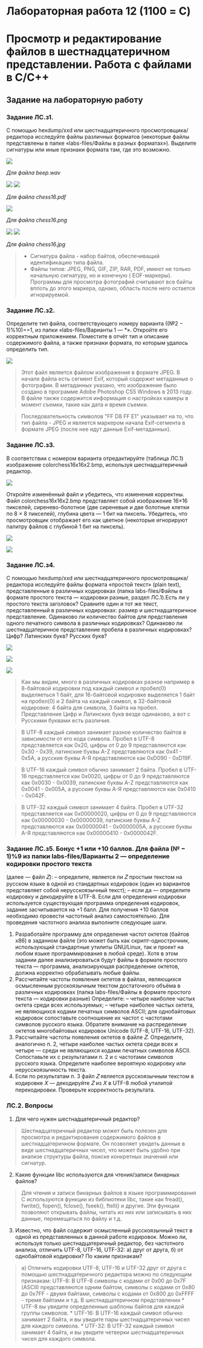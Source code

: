 # Лабораторная работа 12 (1100 = C)
# Просмотр и редактирование файлов в шестнадцатеричном представлении. Работа с файлами в C/C++

## Задание на лабораторную работу
### Задание ЛC.з1.
 С помощью hexdump/xxd или шестнадцатеричного просмотровщика/редактора исследуйте файлы различных форматов (некоторые файлы
представлены в папке «labs-files/Файлы в разных форматах»). Выделите сигнатуры
или иные признаки формата там, где это возможно.


![](pic/wav_b.png)

_Для файла beep.wav_

![](pic/pdf_b.png)
![](pic/pdf_e.png)

_Для файла chess16.pdf_


![](pic/png_full.png)

_Для файла chess16.png_


![](pic/jpg_b.png)
![](pic/jpg_e.png)

_Для файла chess16.jpg_

>   * Сигнатура файла - набор байтов, обеспечиващий идентификацию типа файла.
>   * Файлы типов: JPEG, PNG, GIF, ZIP, RAR, PDF, имеют не только начальную сигнатуру, но и конечную ( EOF-маркеры). Программы для просмотра фотографий считывают все байты вплоть до этого маркера, однако, область после него остается игнорируемой.

### Задание ЛC.з2.
 Определите тип файла, соответствующего номеру варианта
((№2 − 1)%10)==1, из папки «labs-files/Варианты 1 — *». Откройте его корректным
приложением. Поместите в отчёт тип и описание содержимого файла, а также
признаки формата, по которым удалось определить тип.

 ![](pic/task2.png)

> Этот файл является файлом изображения в формате JPEG. В начале файла есть сегмент Exif, который содержит метаданные о фотографии. В метаданных указано, что изображение было создано в программе Adobe Photoshop CS5 Windows в 2013 году. В файле также содержится информация о настройках камеры в момент съемки, такие как дата и время съемки.

> Последовательность символов "FF D8 FF E1" указывает на то, что тип файла - JPEG и является маркером начала Exif-сегмента в формате JPEG (после нее идут данные Exif-метаданных).
### Задание ЛC.з3. 
В соответствии с номером варианта отредактируйте (таблица ЛC.1) изображение colorchess16x16x2.bmp, используя шестнадцатеричный
редактор.

![](pic/image.png)


 Откройте изменённый файл и убедитесь, что изменения корректны.
Файл colorchess16x16x2.bmp представляет собой изображение 16×16 пикселей,
сиренево-болотное (две сиреневые и две болотные клетки по 8 × 8 пикселей),
глубина цвета — 1 бит на пиксель. Убедитесь, что просмотровщик отображает его
как цветное (некоторые игнорируют палитру файлов с глубиной 1 бит на пиксель).

![](pic/task3_1.png)

![](pic/task3_2.png)

### Задание ЛC.з4.
 С помощью hexdump/xxd или шестнадцатеричного просмотровщика/редактора исследуйте файлы формата «простой текст» (plain text),
представленные в различных кодировках (папка labs-files/Файлы в формате
простого текста — кодировки разные, раздел ЛC.1).Есть ли у простого текста заголовок?
Сравните один и тот же текст, представленный в различных кодировках: размер и шестнадцатеричное представление. Одинаково ли количество байтов для
представления одного печатного символа в различных кодировках? Одинаково
ли шестнадцатеричное представление пробела в различных кодировках? Цифр?
Латинских букв? Русских букв?

![](pic/task4_1.png)

![](pic/task4_2.png)

![](pic/task4_3.png)

> Как мы видим, много в различных кодировках разное
например в 8-байтовой кодировки под каждый символ и пробел(0) выделяеться 1
байт, для 16-байтовой кодировке выделяется 1 байт на пробел(0) и 2
байта на каждый символ, в 32-байтовой кодировке: 4 байта для
символа, 3 байта на пробел. Представление Цифр и Латинских букв
везде одинаково, а вот с Русскими буквами есть различия.

> В UTF-8 каждый символ занимает разное количество байтов в
зависимости от его кода символа. Пробел в UTF-8 представляется
как 0x20, цифры от 0 до 9 представляются как 0x30 - 0x39,
латинские буквы A-Z представляются как 0x41 - 0x5A, а русские
буквы А-Я представляются как 0xD090 - 0xD19F.

> В UTF-16 каждый символ обычно занимает 2 байта. Пробел в UTF-16
представляется как 0x0020, цифры от 0 до 9 представляются как
0x0030 - 0x0039, латинские буквы A-Z представляются как 0x0041 -
0x005A, а русские буквы А-Я представляются как 0x0410 - 0x042F.

> В UTF-32 каждый символ занимает 4 байта. Пробел в UTF-32
представляется как 0x00000020, цифры от 0 до 9 представляются
как 0x00000030 - 0x00000039, латинские буквы A-Z представляются
как 0x00000041 - 0x0000005A, а русские буквы А-Я представляются
как 0x00000410 - 0x0000042F.


### Задание ЛC.з5. Бонус +1 или +10 баллов. Для файла (№ − 1)%9 из папки labs-files/Варианты 2 — определение кодировки простого текста



(далее — файл 𝑍):
– определите, является ли 𝑍 простым текстом на русском языке в одной из
стандартных кодировок (один из вариантов представляет собой нерусскоязычный текст);
– если да — определите кодировку и декодируйте в UTF-8.
Если для определения кодировки используется существующая программа определения кодировок, задание засчитывается на +1 балл. Для получения +10 баллов
необходимо провести частотный анализ самостоятельно.
Для проведения частотного анализа выполните следующие шаги.
1. Разработайте программу для определения частот октетов (байтов x86) в заданном файле (это может быть как скрипт-однострочник, использующий
стандартные утилиты GNU/Linux, так и проект на любом языке программирования в любой среде).
Хотя в этом задании далее анализироваться будут файлы в формате
простого текста — программа, анализирующая распределение октетов,
должна корректно обрабатывать любые файлы.
2. Рассчитайте частоты появления октетов в файлах, являющихся осмысленным
русскоязычным текстом достаточного объёма в различных кодировках (папка
labs-files/Файлы в формате простого текста — кодировки разные)
Определите:
– четыре наиболее частых октета среди всех используемых;
– четыре наиболее частых октета, не являющихся кодами печатных символов ASCII; для однобайтовых кодировок сопоставьте соотношение их
частот с частотами символов русского языка.
Обратите внимание на распределение октетов многобайтовых кодировок
Unicode (UTF-8, UTF-16, UTF-32).
3. Рассчитайте частоты появления октетов в файле 𝑍. Определите, аналогично
п. 2, четыре наиболее частых октета среди всех и четыре — среди не являющихся кодами печатных символов ASCII.
Сопоставьте их с результатами п. 2 и с частотами символов русского языка.
Определите наиболее вероятную кодировку или нерусскоязычность текста.
4. Если по результатам п. 3 файл 𝑍 является русскоязычным текстом в кодировке 𝑋 — декодируйте 𝑍 из 𝑋 в UTF-8 любой утилитой перекодировки.
Проверьте корректность результата.

### ЛC.2. Вопросы
1. Для чего нужен шестнадцатеричный редактор?
>  Шестнадцатеричный редактор может быть полезен для просмотра и
редактирования содержимого файлов в шестнадцатеричном
формате. Он позволяет увидеть данные в виде шестнадцатеричных
чисел, что может быть удобно при анализе структуры файла,
поиске конкретных значений или сигнатур.

2. Какие функции libc используются для чтения/записи бинарных файлов?
> Для чтения и записи бинарных файлов в языке программирования
C используются функции из библиотеки libc, такие как fread(),
fwrite(), fopen(), fclose(), fseek(), ftell() и другие. Эти функции позволяют открывать файлы, читать из них или
записывать в них данные, перемещаться по файлу и т.д.

3. Известно, что файл содержит осмысленный русскоязычный текст в одной
из представленных в данной работе кодировок. Можно ли, используя только
шестнадцатеричный редактор, без частотного анализа, отличить UTF-8, UTF-16,
UTF-32: а) друг от друга, б) от однобайтовой кодировки? По каким признакам?
> а) Отличить кодировки UTF-8, UTF-16 и UTF-32 друг от друга с
помощью шестнадцатеричного редактора можно по следующим
признакам:
    UTF-8: В UTF-8 символы с кодами от 0x00 до 0x7F (ASCII)
    представляются одним байтом, символы с кодами от 0x80 до
    0x7FF - двумя байтами, символы с кодами от 0x800 до 0xFFFF
    - тремя байтами и т.д. В шестнадцатеричном представлении
    * UTF-8 вы увидите определенные шаблоны байтов для каждой
    группы символов.
    * UTF-16: В UTF-16 каждый символ обычно занимает 2 байта, и
    вы увидите пары шестнадцатеричных чисел для каждого
    символа.
    * UTF-32: В UTF-32 каждый символ занимает 4 байта, и вы
    увидите четверки шестнадцатеричных чисел для каждого
    символа.

